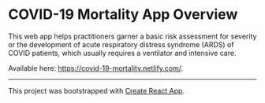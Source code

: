# COVID-19 Mortality App Overview

This web app helps practitioners garner a basic risk assessment for severity or the development of acute respiratory distress syndrome (ARDS) of COVID patients, which usually requires a ventilator and intensive care.

Available here: https://covid-19-mortality.netlify.com/.

-------------

This project was bootstrapped with [Create React App](https://github.com/facebook/create-react-app).
